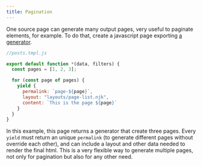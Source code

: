 ```yaml
---
title: Pagination
---
```


One source page can generate many output pages, very useful to paginate elements, for example. To do that, create a javascript page exporting [a generator](https://developer.mozilla.org/en-US/docs/Web/JavaScript/Guide/Iterators_and_Generators).

```js
//posts.tmpl.js

export default function *(data, filters) {
  const pages = [1, 2, 3];

  for (const page of pages) {
    yield {
      permalink: `page-${page}`,
      layout: "layouts/page-list.njk",
      content: `This is the page ${page}`
    }
  }
}
```

In this example, this page returns a generator that create three pages. Every `yield` must return an unique `permalink` (to generate different pages without override each other), and can include a layout and other data needed to render the final html. This is a very flexible way to generate multiple pages, not only for pagination but also for any other need.

